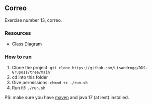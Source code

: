 ## Correo

Exercise number 13, correo.

### Resources

-   [Class Diagram](https://app.diagrams.net/#G1OD_fn_ZNf-WKQ5S2ozqkn9wApzD0C33z#%7B%22pageId%22%3A%22K6oHnzzEMkyBWeTvzIrS%22%7D)

### How to run

1. Clone the project: `git clone https://github.com/Lisandrogq/DDS-Grupo11/tree/main`
2. cd into this folder
3. Give permissions: `chmod +x ./run.sh`
4. Run it!: `./run.sh`

PS: make sure you have [maven](https://maven.apache.org/) and java 17 (at lest) installed.
